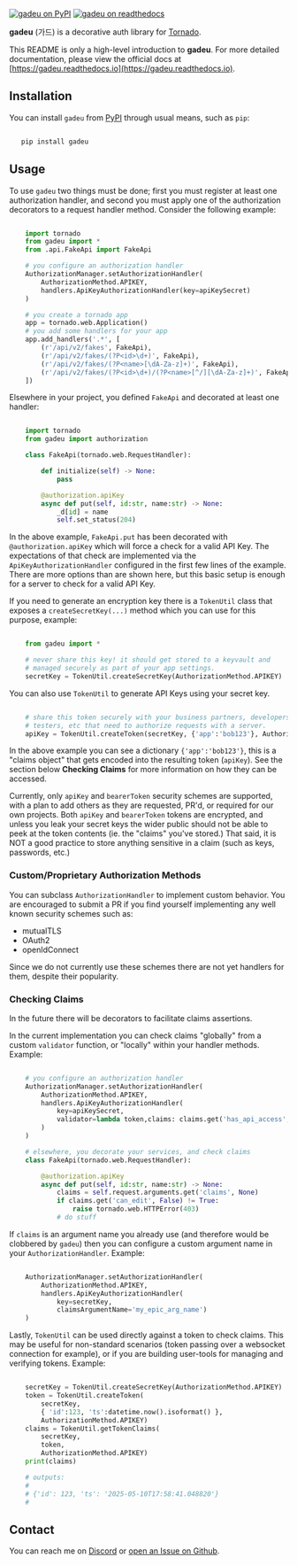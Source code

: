 
[![gadeu on PyPI](https://img.shields.io/pypi/v/gadeu.svg)](https://pypi.org/project/gadeu/) [![gadeu on readthedocs](https://readthedocs.org/projects/gadeu/badge/?version=latest)](https://gadeu.readthedocs.io)

**gadeu** (가드) is a decorative auth library for [Tornado](https://www.tornadoweb.org).

This README is only a high-level introduction to **gadeu**. For more detailed documentation, please view the official docs at [https://gadeu.readthedocs.io](https://gadeu.readthedocs.io).

## Installation

You can install ``gadeu`` from [PyPI](https://pypi.org/project/gadeu/) through usual means, such as ``pip``:

```bash

   pip install gadeu
```

## Usage

To use ``gadeu`` two things must be done; first you must register at least one authorization handler, and second you must apply one of the authorization decorators to a request handler method. Consider the following example:

```python

    import tornado
    from gadeu import *
    from .api.FakeApi import FakeApi

    # you configure an authorization handler
    AuthorizationManager.setAuthorizationHandler(
        AuthorizationMethod.APIKEY,
        handlers.ApiKeyAuthorizationHandler(key=apiKeySecret)
    )

    # you create a tornado app
    app = tornado.web.Application()
    # you add some handlers for your app
    app.add_handlers('.*', [
        (r'/api/v2/fakes', FakeApi),
        (r'/api/v2/fakes/(?P<id>\d+)', FakeApi),
        (r'/api/v2/fakes/(?P<name>[\dA-Za-z]+)', FakeApi),
        (r'/api/v2/fakes/(?P<id>\d+)/(?P<name>[^/][\dA-Za-z]+)', FakeApi)
    ])
```

Elsewhere in your project, you defined `FakeApi` and decorated at least one handler:

```python

    import tornado
    from gadeu import authorization

    class FakeApi(tornado.web.RequestHandler):    

        def initialize(self) -> None:
            pass

        @authorization.apiKey
        async def put(self, id:str, name:str) -> None:
            _d[id] = name
            self.set_status(204)
```

In the above example, ``FakeApi.put`` has been decorated with ``@authorization.apiKey`` which will force a check for a valid API Key. The expectations of that check are implemented via the ``ApiKeyAuthorizationHandler`` configured in the first few lines of the example. There are more options than are shown here, but this basic setup is enough for a server to check for a valid API Key.

If you need to generate an encryption key there is a ``TokenUtil`` class that exposes a ``createSecretKey(...)`` method which you can use for this purpose, example:

```python

    from gadeu import *

    # never share this key! it should get stored to a keyvault and
    # managed securely as part of your app settings.
    secretKey = TokenUtil.createSecretKey(AuthorizationMethod.APIKEY)
```

You can also use ``TokenUtil`` to generate API Keys using your secret key.

```python

    # share this token securely with your business partners, developers,
    # testers, etc that need to authorize requests with a server.
    apiKey = TokenUtil.createToken(secretKey, {'app':'bob123'}, AuthorizationMethod.APIKEY)
```

In the above example you can see a dictionary ``{'app':'bob123'}``, this is a "claims object" that gets encoded into the resulting token (``apiKey``). See the section below **Checking Claims** for more information on how they can be accessed.

Currently, only ``apiKey`` and ``bearerToken`` security schemes are supported, with a plan to add others as they are requested, PR'd, or required for our own projects. Both ``apiKey`` and ``bearerToken`` tokens are encrypted, and unless you leak your secret keys the wider public should not be able to peek at the token contents (ie. the "claims" you've stored.) That said, it is NOT a good practice to store anything sensitive in a claim (such as keys, passwords, etc.)

### Custom/Proprietary Authorization Methods

You can subclass ``AuthorizationHandler`` to implement custom behavior. You are encouraged to submit a PR if you find yourself implementing any well known security schemes such as:

* mutualTLS
* OAuth2
* openIdConnect

Since we do not currently use these schemes there are not yet handlers for them, despite their popularity.

### Checking Claims

In the future there will be decorators to facilitate claims assertions.

In the current implementation you can check claims "globally" from a custom ``validator`` function, or "locally" within your handler methods. Example:

```python

    # you configure an authorization handler
    AuthorizationManager.setAuthorizationHandler(
        AuthorizationMethod.APIKEY,
        handlers.ApiKeyAuthorizationHandler(
            key=apiKeySecret,
            validator=lambda token,claims: claims.get('has_api_access', False) == True
        )
    )

    # elsewhere, you decorate your services, and check claims
    class FakeApi(tornado.web.RequestHandler):    

        @authorization.apiKey
        async def put(self, id:str, name:str) -> None:
            claims = self.request.arguments.get('claims', None)
            if claims.get('can_edit', False) != True:
                raise tornado.web.HTTPError(403)
            # do stuff

```

If ``claims`` is an argument name you already use (and therefore would be clobbered by ``gadeu``) then you can configure a custom argument name in your ``AuthorizationHandler``. Example:

```python

    AuthorizationManager.setAuthorizationHandler(
        AuthorizationMethod.APIKEY,
        handlers.ApiKeyAuthorizationHandler(
            key=secretKey,
            claimsArgumentName='my_epic_arg_name')
    )
```

Lastly, ``TokenUtil`` can be used directly against a token to check claims. This may be useful for non-standard scenarios (token passing over a websocket connection for example), or if you are building user-tools for managing and verifying tokens. Example:

```python

    secretKey = TokenUtil.createSecretKey(AuthorizationMethod.APIKEY)
    token = TokenUtil.createToken(
        secretKey, 
        { 'id':123, 'ts':datetime.now().isoformat() },
        AuthorizationMethod.APIKEY)
    claims = TokenUtil.getTokenClaims(
        secretKey,
        token,
        AuthorizationMethod.APIKEY)
    print(claims)

    # outputs:
    #
    # {'id': 123, 'ts': '2025-05-10T17:58:41.048820'}
    #

```

## Contact

You can reach me on [Discord](https://discordapp.com/users/307684202080501761) or [open an Issue on Github](https://github.com/wilson0x4d/gadeu/issues/new/choose).

